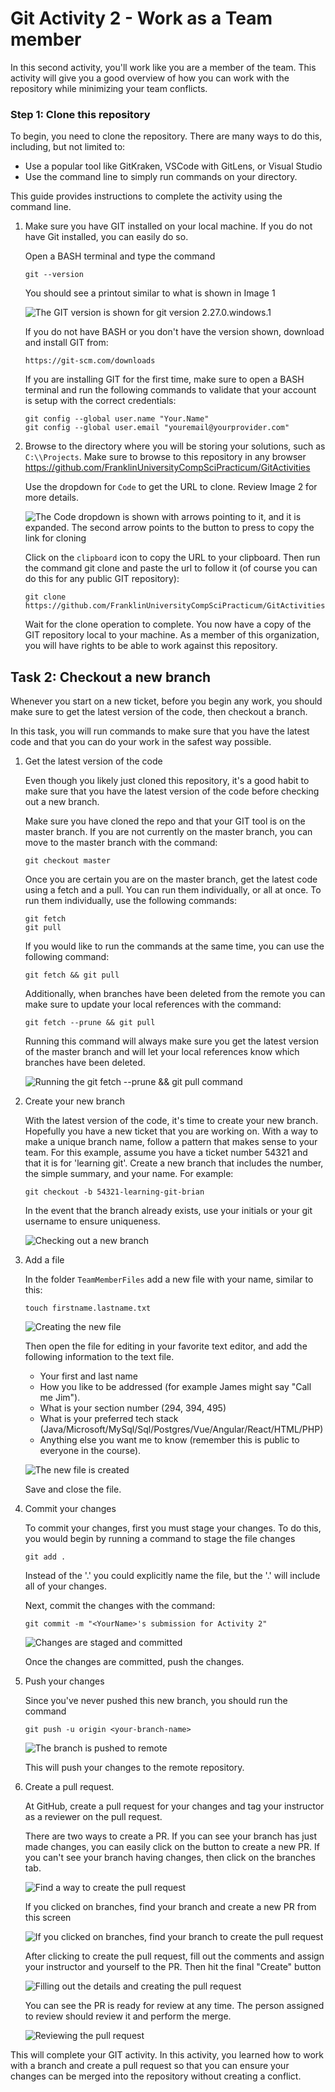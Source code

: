 # Git Activity 2 - Work as a Team member #
In this second activity, you'll work like you are a member of the team.  This activity will give you a good overview of how you can work with the repository while minimizing your team conflicts.

### Step 1: Clone this repository ###
To begin, you need to clone the repository.  There are many ways to do this, including, but not limited to:
*   Use a popular tool like GitKraken, VSCode with GitLens, or Visual Studio
*   Use the command line to simply run commands on your directory.

This guide provides instructions to complete the activity using the command line.

1. Make sure you have GIT installed on your local machine.  If you do not have Git installed, you can easily do so.

    Open a BASH terminal and type the command  

    ```
    git --version
    ```  

    You should see a printout similar to what is shown in Image 1   

    ![The GIT version is shown for git version 2.27.0.windows.1](images/Activity0/Image0001.png)

    If you do not have BASH or you don't have the version shown, download and install GIT from: 

    ```  
    https://git-scm.com/downloads
    ```  
    If you are installing GIT for the first time, make sure to open a BASH terminal and run the following commands to validate that your account is setup with the correct credentials:  

    ```  
    git config --global user.name "Your.Name"
    git config --global user.email "youremail@yourprovider.com"
    ```  

2. Browse to the directory where you will be storing your solutions, such as `C:\\Projects`.  Make sure to browse to this repository in any browser https://github.com/FranklinUniversityCompSciPracticum/GitActivities  

    Use the dropdown for `Code` to get the URL to clone.  Review Image 2 for more details.  

    ![The Code dropdown is shown with arrows pointing to it, and it is expanded. The second arrow points to the button to press to copy the link for cloning](images/Activity0/Image0002.png)

    Click on the `clipboard` icon to copy the URL to your clipboard.  Then run the command git clone and paste the url to follow it (of course you can do this for any public GIT repository):  

    ```   
    git clone https://github.com/FranklinUniversityCompSciPracticum/GitActivities 
    ```  

    Wait for the clone operation to complete.  You now have a copy of the GIT repository local to your machine.  As a member of this organization, you will have rights to be able to work against this repository.  


## Task 2: Checkout a new branch ##
Whenever you start on a new ticket, before you begin any work, you should make sure to get the latest version of the code, then checkout a branch.

In this task, you will run commands to make sure that you have the latest code and that you can do your work in the safest way possible.

1. Get the latest version of the code

    Even though you likely just cloned this repository, it's a good habit to make sure that you have the latest version of the code before checking out a new branch.

    Make sure you have cloned the repo and that your GIT tool is on the master branch.  If you are not currently on the master branch, you can move to the master branch with the command: 

    ```
    git checkout master
    ```  

    Once you are certain you are on the master branch, get the latest code using a fetch and a pull.  You can run them individually, or all at once.  To run them individually, use the following commands:  

    ```  
    git fetch
    git pull
    ```  

    If you would like to run the commands at the same time, you can use the following command: 

    ```  
    git fetch && git pull
    ```  

    Additionally, when branches have been deleted from the remote you can make sure to update your local references with the command: 

    ```
    git fetch --prune && git pull
    ```  
    Running this command will always make sure you get the latest version of the master branch and will let your local references know which branches have been deleted.

    ![Running the git fetch --prune && git pull command](images/Activity2/Image0201.png)


2. Create your new branch  

    With the latest version of the code, it's time to create your new branch.  Hopefully you have a new ticket that you are working on.  With a way to make a unique branch name, follow a pattern that makes sense to your team.  For this example, assume you have a ticket number 54321 and that it is for 'learning git'.  Create a new branch that includes the number, the simple summary, and your name.  For example:

    ```
    git checkout -b 54321-learning-git-brian
    ```

    In the event that the branch already exists, use your initials or your git username to ensure uniqueness.

    ![Checking out a new branch](images/Activity2/Image0202.png)

3. Add a file

    In the folder `TeamMemberFiles` add a new file with your name, similar to this: 

    ```
    touch firstname.lastname.txt
    ```

    ![Creating the new file](images/Activity2/Image0203.png)

    Then open the file for editing in your favorite text editor, and add the following information to the text file.

    * Your first and last name
    * How you like to be addressed (for example James might say "Call me Jim").
    * What is your section number (294, 394, 495)  
    * What is your preferred tech stack (Java/Microsoft/MySql/Sql/Postgres/Vue/Angular/React/HTML/PHP)
    * Anything else you want me to know (remember this is public to everyone in the course).

    ![The new file is created](images/Activity2/Image0204.png)

    Save and close the file.

4. Commit your changes

    To commit your changes, first you must stage your changes.  To do this, you would begin by running a command to stage the file changes

    ```
    git add .
    ```  

    Instead of the '.' you could explicitly name the file, but the '.' will include all of your changes.

    Next, commit the changes with the command:

    ```
    git commit -m "<YourName>'s submission for Activity 2"
    ```  
    ![Changes are staged and committed](images/Activity2/Image0205.png)

    Once the changes are committed, push the changes.

5. Push your changes

    Since you've never pushed this new branch, you should run the command

    ```
    git push -u origin <your-branch-name>
    ```
    ![The branch is pushed to remote](images/Activity2/Image0206.png)

    This will push your changes to the remote repository.

6. Create a pull request.

    At GitHub, create a pull request for your changes and tag your instructor as a reviewer on the pull request.

    There are two ways to create a PR.  If you can see your branch has just made changes, you can easily click on the button to create a new PR.  If you can't see your branch having changes, then click on the branches tab. 

    ![Find a way to create the pull request](images/Activity2/Image0207.png)

    If you clicked on branches, find your branch and create a new PR from this screen

    ![If you clicked on branches, find your branch to create the pull request](images/Activity2/Image0208.png)

    After clicking to create the pull request, fill out the comments and assign your instructor and yourself to the PR.  Then hit the final "Create" button

    ![Filling out the details and creating the pull request](images/Activity2/Image0209.png)

    You can see the PR is ready for review at any time.  The person assigned to review should review it and perform the merge.

    ![Reviewing the pull request](images/Activity2/Image0210.png)
    
This will complete your GIT activity.  In this activity, you learned how to work with a branch and create a pull request so that you can ensure your changes can be merged into the repository without creating a conflict.  